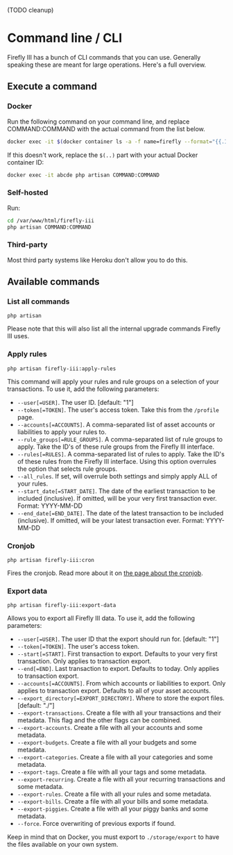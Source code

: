 (TODO cleanup)

# Command line / CLI

Firefly III has a bunch of CLI commands that you can use. Generally speaking these are meant for large operations. Here's a full overview.

## Execute a command

### Docker

Run the following command on your command line, and replace COMMAND:COMMAND with the actual command from the list below.

```bash
docker exec -it $(docker container ls -a -f name=firefly --format="{{.ID}}") php artisan COMMAND:COMMAND
```

If this doesn't work, replace the `$(..)` part with your actual Docker container ID:

```bash
docker exec -it abcde php artisan COMMAND:COMMAND
```

### Self-hosted

Run:

```bash
cd /var/www/html/firefly-iii
php artisan COMMAND:COMMAND
```

### Third-party

Most third party systems like Heroku don't allow you to do this.

## Available commands

### List all commands

`php artisan`

Please note that this will also list all the internal upgrade commands Firefly III uses.

### Apply rules

`php artisan firefly-iii:apply-rules`

This command will apply your rules and rule groups on a selection of your transactions. To use it, add the following parameters:

* `--user[=USER]`. The user ID. [default: "1"]
* `--token[=TOKEN]`. The user's access token. Take this from the `/profile` page.
* `--accounts[=ACCOUNTS]`. A comma-separated list of asset accounts or liabilities to apply your rules to.
* `--rule_groups[=RULE_GROUPS]`. A comma-separated list of rule groups to apply. Take the ID's of these rule groups from the Firefly III interface.
* `--rules[=RULES]`. A comma-separated list of rules to apply. Take the ID's of these rules from the Firefly III interface. Using this option overrules the option that selects rule groups.
* `--all_rules`. If set, will overrule both settings and simply apply ALL of your rules.
* `--start_date[=START_DATE]`. The date of the earliest transaction to be included (inclusive). If omitted, will be your very first transaction ever. Format: YYYY-MM-DD
* `--end_date[=END_DATE]`. The date of the latest transaction to be included (inclusive). If omitted, will be your latest transaction ever. Format: YYYY-MM-DD

### Cronjob

`php artisan firefly-iii:cron`

Fires the cronjob. Read more about it on [the page about the cronjob](../advanced-installation/cron.md).

### Export data

`php artisan firefly-iii:export-data`

Allows you to export all Firefly III data. To use it, add the following parameters:

* `--user[=USER]`. The user ID that the export should run for. [default: "1"]
* `--token[=TOKEN]`. The user's access token.
* `--start[=START]`. First transaction to export. Defaults to your very first transaction. Only applies to transaction export.
* `--end[=END]`. Last transaction to export. Defaults to today. Only applies to transaction export.
* `--accounts[=ACCOUNTS]`. From which accounts or liabilities to export. Only applies to transaction export. Defaults to all of your asset accounts.
* `--export_directory[=EXPORT_DIRECTORY]`. Where to store the export files. [default: "./"]
* `--export-transactions`. Create a file with all your transactions and their metadata. This flag and the other flags can be combined.
* `--export-accounts`. Create a file with all your accounts and some metadata.
* `--export-budgets`. Create a file with all your budgets and some metadata.
* `--export-categories`. Create a file with all your categories and some metadata.
* `--export-tags`. Create a file with all your tags and some metadata.
* `--export-recurring`. Create a file with all your recurring transactions and some metadata.
* `--export-rules`. Create a file with all your rules and some metadata.
* `--export-bills`. Create a file with all your bills and some metadata.
* `--export-piggies`. Create a file with all your piggy banks and some metadata.
* `--force`. Force overwriting of previous exports if found.

Keep in mind that on Docker, you must export to `./storage/export` to have the files available on your own system.
